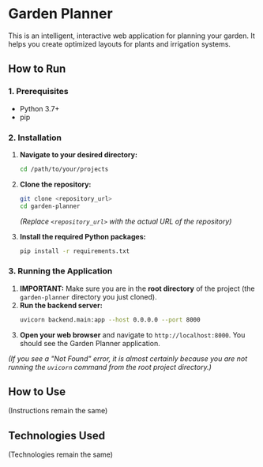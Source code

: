 # Garden Planner

This is an intelligent, interactive web application for planning your garden. It helps you create optimized layouts for plants and irrigation systems.

## How to Run

### 1. Prerequisites

- Python 3.7+
- pip

### 2. Installation

1.  **Navigate to your desired directory:**
    ```bash
    cd /path/to/your/projects
    ```
2.  **Clone the repository:**
    ```bash
    git clone <repository_url>
    cd garden-planner
    ```
    *(Replace `<repository_url>` with the actual URL of the repository)*

3.  **Install the required Python packages:**
    ```bash
    pip install -r requirements.txt
    ```

### 3. Running the Application

1.  **IMPORTANT:** Make sure you are in the **root directory** of the project (the `garden-planner` directory you just cloned).
2.  **Run the backend server:**
    ```bash
    uvicorn backend.main:app --host 0.0.0.0 --port 8000
    ```
3.  **Open your web browser** and navigate to `http://localhost:8000`. You should see the Garden Planner application.

*(If you see a "Not Found" error, it is almost certainly because you are not running the `uvicorn` command from the root project directory.)*


## How to Use
(Instructions remain the same)

## Technologies Used
(Technologies remain the same)
